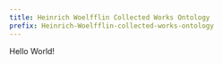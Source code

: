 ```yaml
---
title: Heinrich Woelfflin Collected Works Ontology
prefix: Heinrich-Woelfflin-collected-works-ontology
---
```


Hello World!